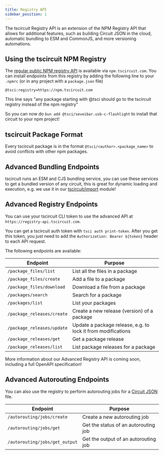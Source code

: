 ```yaml
---
title: Registry API
sidebar_position: 1
---
```


The tscircuit Registry API is an extension of the NPM Registry API that allows for additional features, such as building Circuit JSON in the cloud, automatic bundling to ESM and CommonJS, and more versioning automations.

## Using the tscircuit NPM Registry

The [regular public NPM registry API](https://github.com/npm/registry/blob/main/docs/REGISTRY-API.md) is available via `npm.tscircuit.com`. You can install endpoints from this registry
by adding the following line to your `.npmrc` (or in
any project with a `package.json` file)

```
@tsci:registry=https://npm.tscircuit.com
```

This line says "any package starting with @tsci should
go to the tscircuit registry instead of the npm registry"

So you can now do `bun add @tsci/seveibar.usb-c-flashlight` to install that
circuit to your npm project!

## tscircuit Package Format

Every tscircuit package is in the format `@tsci/<author>.<package_name>` to
avoid conflicts with other npm packages.

## Advanced Bundling Endpoints

tscircuit runs an ESM and CJS bundling service, you can use these
services to get a bundled version of any circuit, this is great
for dynamic loading and execution, e.g. we use it in our [tscircuit/import](https://github.com/tscircuit/import) module!

## Advanced Registry Endpoints

You can use your tscircuit CLI token to use the advanced API at `https://registry-api.tscircuit.com`.

You can get a tscircuit auth token with `tsci auth print-token`. After you get this token, you just need to add the `Authorization: Bearer ${token}` header to each API request.

The following endpoints are available:

| Endpoint                   | Purpose                                                      |
| -------------------------- | ------------------------------------------------------------ |
| `/package_files/list`      | List all the files in a package                              |
| `/package_files/create`    | Add a file to a package                                      |
| `/package_files/download`  | Download a file from a package                               |
| `/packages/search`         | Search for a package                                         |
| `/packages/list`           | List your packages                                           |
| `/package_releases/create` | Create a new release (version) of a package                  |
| `/package_releases/update` | Update a package release, e.g. to lock it from modifications |
| `/package_releases/get`    | Get a package release                                        |
| `/package_releases/list`   | List package releases for a package                          |

More information about our Advanced Registry API is coming soon, including a full OpenAPI specification!

## Advanced Autorouting Endpoints

You can also use the registry to perform autorouting jobs for a
[Circuit JSON](https://github.com/tscircuit/circuit-json) file.

| Endpoint                       | Purpose                              |
| ------------------------------ | ------------------------------------ |
| `/autorouting/jobs/create`     | Create a new autorouting job         |
| `/autorouting/jobs/get`        | Get the status of an autorouting job |
| `/autorouting/jobs/get_output` | Get the output of an autorouting job |
